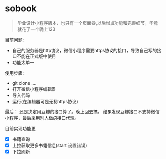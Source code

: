 # sobook
> 毕业设计小程序版本，也只有一个页面:smile:,以后增加功能和完善细节，毕竟就花了一个晚上123

目前问题:
- 自己的服务器是http协议，微信小程序需要https协议的接口，导致自己写的接口不能在正式版中使用
- 功能太单一

使用步骤:
- git clone ....
- 打开微信小程序编辑器
- 导入代码
- 运行(在编辑器可是无视https协议)

最后：
还是决定用豆瓣的接口算了。晚上回去搞。
结果发现豆瓣接口不支持微信小程序，最后采用别人做的接口代理。

目前实现功能更
- [x] 书籍查询
- [x] 上拉获取更多书籍信息(start 设置错误)
- [x] 下拉刷新
